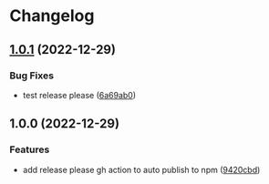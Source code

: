 # Changelog

## [1.0.1](https://github.com/prototypsthlm/nuxt-interpolation/compare/v1.0.0...v1.0.1) (2022-12-29)


### Bug Fixes

* test release please ([6a69ab0](https://github.com/prototypsthlm/nuxt-interpolation/commit/6a69ab0fbb4b3d920dad05176b32d65c7741562b))

## 1.0.0 (2022-12-29)


### Features

* add release please gh action to auto publish to npm ([9420cbd](https://github.com/prototypsthlm/nuxt-interpolation/commit/9420cbdec69f243529555f246519b325bc0fab0f))
